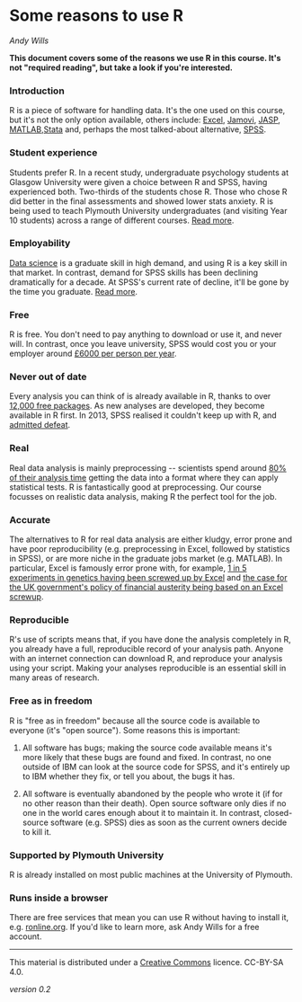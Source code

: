# Some reasons to use R
_Andy Wills_

**This document covers some of the reasons we use R in this course. It's not "required reading", but take a look if you're interested.**

### Introduction
R is a piece of software for handling data. It's the one used on this course, but it's not the only option available, others include: [Excel][2], [Jamovi][1], [JASP][6], [MATLAB][3],[Stata][5] and, perhaps the most talked-about alternative, [SPSS][4]. 

[1]: https://www.jamovi.org
[2]: https://products.office.com/en-gb/compare-all-microsoft-office-products?tab=2
[3]: https://uk.mathworks.com/pricing-licensing.html?prodcode=ML
[4]: https://www.ibm.com/products/spss-statistics/pricing
[5]: https://www.stata.com/order/new/bus/single-user-licenses/
[6]: https://jasp-stats.org/

### Student experience
Students prefer R. In a recent study, undergraduate psychology students at Glasgow University were given a choice between R and SPSS, having experienced both. Two-thirds of the students chose R. Those who chose R did better in the final assessments and showed lower stats anxiety. R is being used to teach Plymouth University undergraduates (and visiting Year 10 students) across a range of different courses. [Read more](https://github.com/gupsych/trdair_workshop/blob/master/LTC_workshop.pdf).

### Employability
[Data science][7] is a graduate skill in high demand, and using R is a key skill in that market. In contrast, demand for SPSS skills has been declining dramatically for a decade. At SPSS's current rate of decline, it'll be gone by the time you graduate. [Read more](http://r4stats.com/articles/popularity/).

[7]: https://hbr.org/2012/10/data-scientist-the-sexiest-job-of-the-21st-century

### Free
R is free. You don't need to pay anything to download or use it, and never will. In contrast, once you leave university, SPSS would cost you or your employer around [£6000 per person per year](https://www.ibm.com/products/spss-statistics/pricing).

### Never out of date
Every analysis you can think of is already available in R, thanks to over [12,000 free packages](https://cran.rstudio.com/). As new analyses are developed, they become available in R first. In 2013, SPSS realised it couldn't keep up with R, and [admitted defeat](https://www.ibm.com/developerworks/library/ba-call-r-spss/index.html).

### Real
Real data analysis is mainly preprocessing -- scientists spend around [80% of their analysis time][8] getting the data into a format where they can apply statistical tests. R is fantastically good at preprocessing. 
Our course focusses on realistic data analysis, making R the perfect tool for the job.

[8]: https://www.forbes.com/sites/gilpress/2016/03/23/data-preparation-most-time-consuming-least-enjoyable-data-science-task-survey-says/#5e7ed02f6f63

### Accurate 
The alternatives to R for real data analysis are either kludgy, error prone and have poor reproducibility (e.g. preprocessing in Excel, followed by statistics in SPSS), or are more niche in the graduate jobs market (e.g. MATLAB). In particular, Excel is famously error prone with, for example,  [1 in 5 experiments in genetics having been screwed up by Excel](https://genomebiology.biomedcentral.com/articles/10.1186/s13059-016-1044-7) and [the case for the UK government's policy of financial austerity being based on an Excel screwup](https://arstechnica.com/tech-policy/2013/04/microsoft-excel-the-ruiner-of-global-economies/).

### Reproducible 
 R's use of scripts means that, if you have done the analysis completely in R, you already have a full, reproducible record of your analysis path. Anyone with an internet connection can download R, and reproduce your analysis using your script. Making your analyses reproducible is an essential skill in many areas of research. 

### Free as in freedom
R is "free as in freedom" because all the source code is available to everyone (it's "open source"). Some reasons this is important:

1. All software has bugs; making the source code available means it's more likely that these bugs are found and fixed. In contrast, no one outside of IBM can look at the source code for SPSS, and it's entirely up to IBM whether they fix, or tell you about, the bugs it has.

2. All software is eventually abandoned by the people who wrote it (if for no other reason than their death). Open source software only dies if no one in the world cares enough about it to maintain it. In contrast, closed-source software (e.g. SPSS) dies as soon as the current owners decide to kill it. 

### Supported by Plymouth University
R is already installed on most public machines at the University of Plymouth. 

### Runs inside a browser
There are free services that mean you can use R without having to install it, e.g. [ronline.org](http://www.ronline.org). If you'd like to learn more, ask Andy Wills for a free account.

___

This material is distributed under a [Creative Commons](https://creativecommons.org/) licence. CC-BY-SA 4.0. 

_version 0.2_